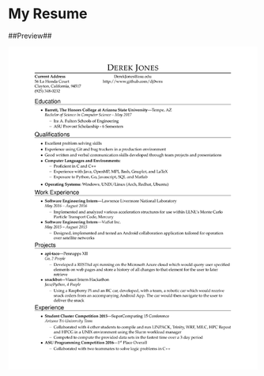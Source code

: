 # My Resume #

##Preview##

![Resume](https://raw.githubusercontent.com/dj0wns/resume/master/images/resume.png)
